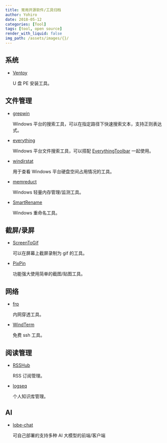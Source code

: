 ```yaml
---
title: 常用开源软件/工具归档
author: Yohiro
date: 2018-05-12
categories: [Tool]
tags: [tool, open source]
render_with_liquid: false
img_path: /assets/images/{}/
---
```


## 系统

- [Ventoy](https://github.com/ventoy/Ventoy)

    U 盘 PE 安装工具。

## 文件管理

- [grepwin](https://github.com/stefankueng/grepWin)

    Windows 平台的搜索工具，可以在指定路径下快速搜索文本，支持正则表达式。

- [everything](https://www.voidtools.com/zh-cn/downloads/)

    Windows 平台文件搜索工具，可以搭配 [EverythingToolbar](https://github.com/srwi/EverythingToolbar) 一起使用。

- [windirstat](https://github.com/windirstat/windirstat)

    用于查看 Windows 平台硬盘空间占用情况的工具。

- [memreduct](https://github.com/henrypp/memreduct)

    Windows 轻量内存管理/监测工具。

- [SmartRename](https://github.com/chrdavis/SmartRename)

    Windows 重命名工具。

## 截屏/录屏

- [ScreenToGif](https://github.com/NickeManarin/ScreenToGif)

    可以在屏幕上截屏录制为 gif 的工具。

- [PixPin](https://pixpinapp.com/)

    功能强大使用简单的截图/贴图工具。

## 网络

- [frp](https://github.com/fatedier/frp)

    内网穿透工具。

- [WindTerm](https://github.com/kingToolbox/WindTerm)

    免费 ssh 工具。

## 阅读管理

- [RSSHub](https://github.com/DIYgod/RSSHub)

    RSS 订阅管理。

- [logseq](https://github.com/logseq/logseq)

    个人知识库管理。

## AI

- [lobe-chat](https://github.com/lobehub/lobe-chat)

    可自己部署的支持多种 AI 大模型的前端/客户端
